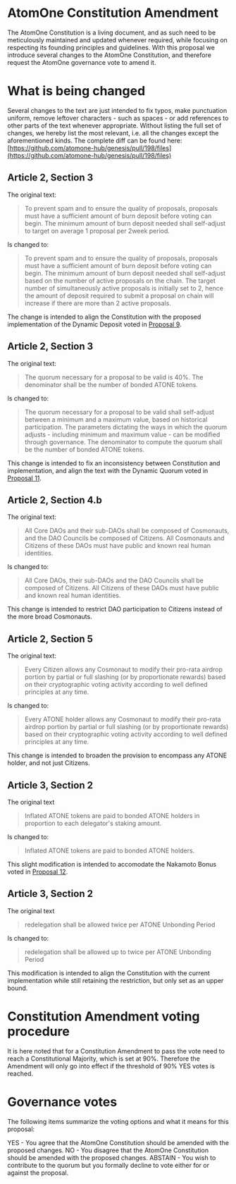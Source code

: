 # AtomOne Constitution Amendment

The AtomOne Constitution is a living document, and as such need to be meticulously maintained and updated whenever required, while focusing on respecting its founding principles and guidelines.
With this proposal we introduce several changes to the AtomOne Constitution, and therefore request the AtomOne governance vote to amend it.

# What is being changed

Several changes to the text are just intended to fix typos, make punctuation uniform, remove leftover characters - such as spaces - or add references to other parts of the text whenever appropriate. Without listing the full set of changes, we hereby list the most relevant, i.e. all the changes except the aforementioned kinds.
The complete diff can be found here: [https://github.com/atomone-hub/genesis/pull/198/files](https://github.com/atomone-hub/genesis/pull/198/files)

## Article 2, Section 3

The original text:

> To prevent spam and to ensure the quality of proposals, proposals must have a sufficient amount of burn deposit before voting can begin. The minimum amount of burn deposit needed shall self-adjust to target on average 1 proposal per 2week period.

Is changed to:

> To prevent spam and to ensure the quality of proposals, proposals must have a sufficient amount of burn deposit before voting can begin. The minimum amount of burn deposit needed shall self-adjust based on the number of active proposals on the chain. The target number of simultaneously active proposals is initially set to 2, hence the amount of deposit required to submit a proposal on chain will increase if there are more than 2 active proposals.

The change is intended to align the Constitution with the proposed implementation of the Dynamic Deposit voted in [Proposal 9](https://gov.atom.one/proposals/9).

## Article 2, Section 3

The original text:

> The quorum necessary for a proposal to be valid is 40%. The denominator shall be the number of bonded ATONE tokens.

Is changed to:

> The quorum necessary for a proposal to be valid shall self-adjust between a minimum and a maximum value, based on historical participation. The parameters dictating the ways in which the quorum adjusts - including minimum and maximum value - can be modified through governance. The denominator to compute the quorum shall be the number of bonded ATONE tokens.

This change is intended to fix an inconsistency between Constitution and implementation, and align the text with the Dynamic Quorum voted in [Proposal 11](https://gov.atom.one/proposals/11).

## Article 2, Section 4.b

The original text:

> All Core DAOs and their sub-DAOs shall be composed of Cosmonauts, and the DAO Councils be composed of Citizens. All Cosmonauts and Citizens of these DAOs must have public and known real human identities.

Is changed to:

> All Core DAOs, their sub-DAOs and the DAO Councils shall be composed of Citizens. All Citizens of these DAOs must have public and known real human identities.

This change is intended to restrict DAO participation to Citizens instead of the more broad Cosmonauts.

## Article 2, Section 5

The original text:

> Every Citizen allows any Cosmonaut to modify their pro-rata airdrop portion by partial or full slashing (or by proportionate rewards) based on their cryptographic voting activity according to well defined principles at any time.

Is changed to:

> Every ATONE holder allows any Cosmonaut to modify their pro-rata airdrop portion by partial or full slashing (or by proportionate rewards) based on their cryptographic voting activity according to well defined principles at any time.

This change is intended to broaden the provision to encompass any ATONE holder, and not just Citizens.

## Article 3, Section 2

The original text

> Inflated ATONE tokens are paid to bonded ATONE holders in proportion to each delegator's staking amount.

Is changed to:

> Inflated ATONE tokens are paid to bonded ATONE holders.

This slight modification is intended to accomodate the Nakamoto Bonus voted in [Proposal 12](https://gov.atom.one/proposals/12).

## Article 3, Section 2

The original text

> redelegation shall be allowed twice per ATONE Unbonding Period

Is changed to:

> redelegation shall be allowed up to twice per ATONE Unbonding Period

This modification is intended to align the Constitution with the current implementation while still retaining the restriction, but only set as an upper bound.

# Constitution Amendment voting procedure

It is here noted that for a Constitution Amendment to pass the vote need to reach a Constitutional Majority, which is set at 90%. Therefore the Amendment will only go into effect if the threshold of 90% YES votes is reached.

# Governance votes

The following items summarize the voting options and what it means for this proposal:

YES - You agree that the AtomOne Constitution should be amended with the proposed changes.
NO - You disagree that the AtomOne Constitution should be amended with the proposed changes.
ABSTAIN - You wish to contribute to the quorum but you formally decline to vote either for or against the proposal.
